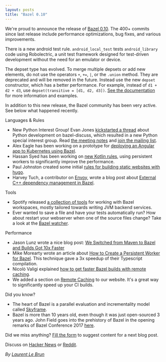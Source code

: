 ```yaml
---
layout: posts
title: "Bazel 0.10"
---
```


We're proud to announce the release of [Bazel 0.10](https://github.com/bazelbuild/bazel/releases/tag/0.10.0).
The 400+ commits since last release include performance optimizations, bug fixes,
and various improvements.

There is a new android test rule. `android_local_test` tests `android_library`
code using Robolectric, a unit test framework designed for test-driven
development without the need for an emulator or device.

The depset type has evolved. To merge multiple depsets or add new elements, do
not use the operators `+`, `+=`, `|`, or the `.union` method. They are
deprecated and will be removed in the future. Instead use the new `depset`
constructor, which has a better performance. For example, instead of
`d1 + d2 + d3`, use `depset(transitive = [d1, d2, d3])`.
[See the documentation](https://docs.bazel.build/versions/master/skylark/depsets.html)
for more information and examples.

In addition to this new release, the Bazel community has been very active. See
below what happened recently.

Languages & Rules

*   New Python Interest Group! Evan Jones [kickstarted a thread](https://groups.google.com/forum/#!msg/bazel-discuss/NMO6KPyPKh4/VnxtEVP6EQAJ)
    about Python development on bazel-discuss, which resulted in a new Python
    special interest group. Read [the meeting notes](https://goo.gl/dyd49i) and
    [join the mailing list](https://groups.google.com/forum/#!forum/bazel-sig-python).
*   Alex Eagle has been working on a prototype for [deploying an Angular app to Kubernetes using Bazel](https://medium.com/@Jakeherringbone/deploying-an-angular-app-to-kubernetes-using-bazel-preview-91432b8690b5).
*   Hassan Syed has been working on [new Kotlin rules](https://github.com/bazelbuild/rules_kotlin),
    using persistent workers to significantly improve the performance.
*   Paul Johnston created some initial [rules for building static websites with hugo](https://github.com/stackb/rules_hugo).
*   Harvey Tuch, a contributor on [Envoy](https://www.envoyproxy.io/), wrote a
    blog post about [External C++ dependency management in Bazel](https://blog.envoyproxy.io/external-c-dependency-management-in-bazel-dd37477422f5).

Tools

*   Spotify released [a collection of tools](https://github.com/spotify/bazel-tools)
    for working with Bazel workspaces, mostly tailored towards writing JVM
    backend services.
*   Ever wanted to save a file and have your tests automatically run? How about
    restart your webserver when one of the source files change? Take a look at
    the [Bazel watcher](https://github.com/bazelbuild/bazel-watcher).

Performance

*   Jason Lunz wrote a nice blog post: [We Switched from Maven to Bazel and Builds Got 10x Faster](https://redfin.engineering/we-switched-from-maven-to-bazel-and-builds-got-10x-faster-b265a7845854)
*   Mike Morearty wrote an article about [How to Create a Persistent Worker for Bazel](https://medium.com/@mmorearty/how-to-create-a-persistent-worker-for-bazel-7738bba2cabb).
    This technique gave a 3x speedup of their Typescript compilation.
*   Nicolò Valigi explained [how to get faster Bazel builds with remote caching](https://nicolovaligi.com/faster-bazel-remote-caching-benchmark.html).
*   We added a section on [Remote Caching](https://docs.bazel.build/versions/master/remote-caching.html)
    to our website. It's a great way to significantly speed up your CI builds.

Did you know?

*   The heart of Bazel is a parallel evaluation and incrementality model called
    [Skyframe](https://bazel.build/designs/skyframe.html).
*   Bazel is more than 10 years old, even though it was just open-sourced 3
    years ago. John Field goes into the prehistory of Bazel in the opening
    remarks of Bazel Conference 2017 [here](https://youtu.be/3eFllvz8_0k?list=PLxNYxgaZ8RseY0KmkXQSt0StE71E7yizG&t=424).

Did we miss anything?
[Fill the form](https://docs.google.com/forms/d/e/1FAIpQLSde7NGMKA1xK2RZnOLk8XKm3A-Y09guJAFrkX35RCJxn3RB4w/viewform?usp=sf_link)
to suggest content for a next blog post.

Discuss on [Hacker News](https://news.ycombinator.com/item?id=16317161) or
[Reddit](https://www.reddit.com/r/bazel/comments/7vcm1l/bazel_010_released/).

*By [Laurent Le Brun](https://github.com/laurentlb)*
